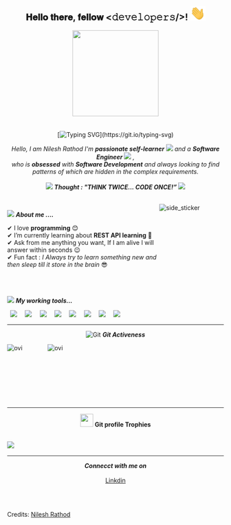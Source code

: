 <div align="center">
<h2> 𝐇𝐞𝐥𝐥𝐨 𝐭𝐡𝐞𝐫𝐞, 𝐟𝐞𝐥𝐥𝐨𝐰 <𝚍𝚎𝚟𝚎𝚕𝚘𝚙𝚎𝚛𝚜/>! <img src="https://github.com/mrNileshRathod/mrnileshrathod/blob/main/gif/Hi.gif" width="35px"></h2>
  <img src="https://media.giphy.com/media/M9gbBd9nbDrOTu1Mqx/giphy.gif" width="200" height="200"><br><br>
  
[![Typing SVG](https://readme-typing-svg.herokuapp.com?font=Architects+Daughter&color=7AF79A&size=30&lines=Hey!+Delevoper!;I'm+a+Java+Developer+...;I+love+Machine+Learning+....;I+love+Data+Science+....;)](https://git.io/typing-svg)
</div>

<!-- Discription Section -->
<p align="center">
  <em>
    Hello, I am Nilesh Rathod
    I'm <b>passionate self-learner</b> <img src="https://github.com/TheDudeThatCode/TheDudeThatCode/blob/master/Assets/Developer.gif" width="30px"> and a <b>Software Engineer</b>&nbsp;<img src="https://github.com/TheDudeThatCode/TheDudeThatCode/blob/master/Assets/Designer.gif" width="36px">&nbsp,<br>who is <b>obsessed</b>
    with <b>Software Development</b> and always looking to find patterns of which are hidden in the complex requirements.
  </em> 
  <br><br>
  <img src="https://media.giphy.com/media/gH3LO09IOiZIqePwv9/giphy.gif" width="50" /> <b><i align="center">Thought : "THINK TWICE... CODE ONCE!”</i></b> <img src="https://media.giphy.com/media/qjqUcgIyRjsl2/giphy.gif" width="70" />
</p><br>

<!-- About Section -->
<img align="right" width=150px height=180px alt="side_sticker" src="https://media.giphy.com/media/TEnXkcsHrP4YedChhA/giphy.gif" />

<img src="https://media.giphy.com/media/iY8CRBdQXODJSCERIr/giphy.gif" width="30">&nbsp;***About me ....***

✔ I love **programming** 😊<br>
✔ I’m currently learning about **REST API learning** 🥰<br>
✔ Ask from me anything you want, If I am alive I will answer within seconds 😉<br>
✔ Fun fact : *I Always try to learn something new and then sleep till it store in the brain* 😎<br><br><br><br>

<!-- Tool Section --> 
<img src="https://media.giphy.com/media/iY8CRBdQXODJSCERIr/giphy.gif" width="30">&nbsp;***My working tools...***
<p align="left">
  <code> <img src="https://img.icons8.com/color/50/000000/c-programming.png"> </code> 
  <code> <img src="https://img.icons8.com/color/50/000000/c-plus-plus-logo.png"> </code>
  <code> <img src="https://img.icons8.com/color/50/000000/java-coffee-cup-logo--v2.png"/> </code>
  <code> <img src="https://img.icons8.com/color/48/000000/python--v2.png"/> </code>
  <code> <img src="https://img.icons8.com/color/50/000000/html-5--v1.png"/> </code>
  <code> <img height="50" src="https://www.vectorlogo.zone/logos/netlifyapp_watercss/netlifyapp_watercss-ar21.svg"> </code>
  <code> <img src="https://img.icons8.com/color/50/000000/bootstrap.png"> </code>
  <code> <img height="50" src="https://www.vectorlogo.zone/logos/mysql/mysql-ar21.svg"> </code>
 </p>
<hr>

<!-- Git Stat Section -->
<p align="center">
  <img src="https://media.giphy.com/media/W5eoZHPpUx9sapR0eu/giphy.gif" width="40" height="40" alt="Git"/>&nbsp;<i><b>Git Activeness</b></i></p>

<p><img align="left" src="https://github-readme-stats.vercel.app/api/top-langs?username=mrnileshrathod&show_icons=true&locale=en&layout=compact&theme=chartreuse-dark" alt="ovi" /></p><p>&nbsp;<img align="right" src="https://github-readme-stats.vercel.app/api?username=mrnileshrathod&show_icons=true&locale=en&theme=chartreuse-dark" alt="ovi" width="410" /></p>
<br><br><br><br><br><br>
<hr>

<!-- Git Trophy Section -->
<p align="center"><img src="https://media.giphy.com/media/QaMcXSekUWx7aogAUr/giphy.gif" width="30" height="30" />&nbsp;<b>Git profile Trophies</b></p><br>
<img src="https://github-profile-trophy.vercel.app/?username=mrnileshrathod&theme=juicyfresh&no-bg=true" />
<hr>

<!-- Follow me section -->
<p align="center"><i><b>Connecct with me on</b></i><br><br>
<a href="https://www.linkedin.com/in/mr-nileshrathod/" target="blank">Linkdin</a>
</p><br><br>

Credits: [Nilesh Rathod](https://github.com/mrnileshrathod)
